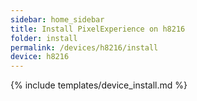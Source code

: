 ```yaml
---
sidebar: home_sidebar
title: Install PixelExperience on h8216
folder: install
permalink: /devices/h8216/install
device: h8216
---
```

{% include templates/device_install.md %}
